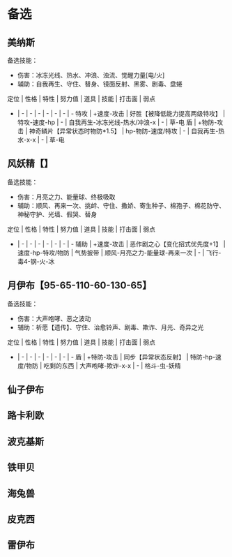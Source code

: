 # 备选

## 美纳斯

备选技能：

* 伤害：冰冻光线、热水、冲浪、浊流、觉醒力量[电/火]
* 辅助：自我再生、守住、替身、镜面反射、黑雾、剧毒、盘蜷

定位 | 性格 | 特性 | 努力值 | 道具 | 技能 | 打击面 | 弱点
- | - | - | - | - | - | - | -
特攻 | +速度-攻击 | 好胜【被降低能力提高两级特攻】 | 特攻-速度-hp | - | 自我再生-冰冻光线-热水/冲浪-x | - | 草-电
盾 | +物防-攻击 | 神奇鳞片【异常状态时物防*1.5】 | hp-物防-速度/特攻 | - | 自我再生-热水-x-x | - | 草-电

## 风妖精【】

备选技能：

* 伤害：月亮之力、能量球、终极吸取
* 辅助：顺风、再来一次、挑衅、守住、撒娇、寄生种子、棉孢子、棉花防守、神秘守护、光墙、假哭、替身

定位 | 性格 | 特性 | 努力值 | 道具 | 技能 | 打击面 | 弱点
- | - | - | - | - | - | - | -
辅助 | +速度-攻击 | 恶作剧之心【变化招式优先度+1】 | 速度-hp-特攻/物防 | 气势披带 | 顺风-月亮之力-能量球-再来一次 | - | 飞行-毒4-钢-火-冰

## 月伊布【95-65-110-60-130-65】

备选技能：

* 伤害：大声咆哮、恶之波动
* 辅助：祈愿【遗传】、守住、治愈铃声、剧毒、欺诈、月光、奇异之光

定位 | 性格 | 特性 | 努力值 | 道具 | 技能 | 打击面 | 弱点
- | - | - | - | - | - | - | -
盾 | +特防-攻击 | 同步【异常状态反射】 | 特防-hp-速度/物防 | 吃剩的东西 | 大声咆哮-欺诈-x-x | - | 格斗-虫-妖精

## 仙子伊布

## 路卡利欧

## 波克基斯

## 铁甲贝

## 海兔兽

## 皮克西

## 雷伊布

## 


